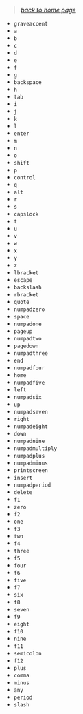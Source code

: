 > _[back to home page](https://github.com/indigoUan/indigoUan/blob/main/atrum%20api%20reference/Modding%20with%20Atrum.md)_

* `graveaccent`
* `a`
* `b`
* `c`
* `d`
* `e`
* `f`
* `g`
* `backspace`
* `h`
* `tab`
* `i`
* `j`
* `k`
* `l`
* `enter`
* `m`
* `n`
* `o`
* `shift`
* `p`
* `control`
* `q`
* `alt`
* `r`
* `s`
* `capslock`
* `t`
* `u`
* `v`
* `w`
* `x`
* `y`
* `z`
* `lbracket`
* `escape`
* `backslash`
* `rbracket`
* `quote`
* `numpadzero`
* `space`
* `numpadone`
* `pageup`
* `numpadtwo`
* `pagedown`
* `numpadthree`
* `end`
* `numpadfour`
* `home`
* `numpadfive`
* `left`
* `numpadsix`
* `up`
* `numpadseven`
* `right`
* `numpadeight`
* `down`
* `numpadnine`
* `numpadmultiply`
* `numpadplus`
* `numpadminus`
* `printscreen`
* `insert`
* `numpadperiod`
* `delete`
* `f1`
* `zero`
* `f2`
* `one`
* `f3`
* `two`
* `f4`
* `three`
* `f5`
* `four`
* `f6`
* `five`
* `f7`
* `six`
* `f8`
* `seven`
* `f9`
* `eight`
* `f10`
* `nine`
* `f11`
* `semicolon`
* `f12`
* `plus`
* `comma`
* `minus`
* `any`
* `period`
* `slash`
